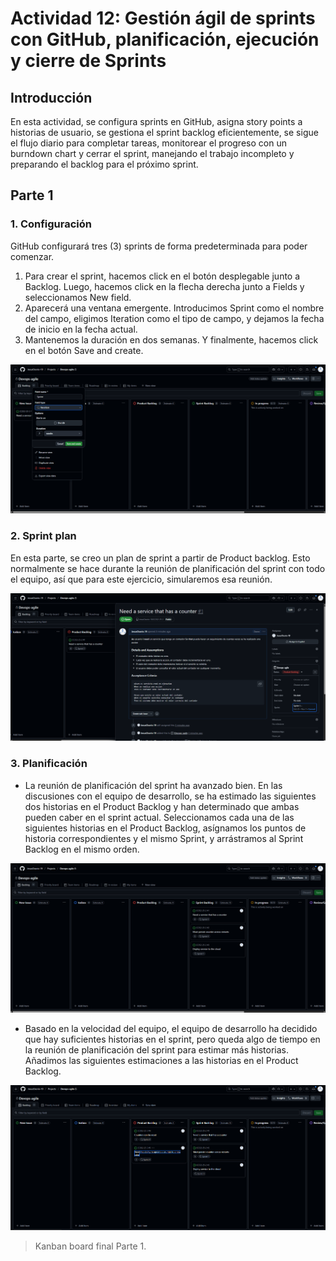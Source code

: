 # Actividad 12: Gestión ágil de sprints con GitHub, planificación, ejecución y cierre de Sprints

## Introducción
En esta actividad, se configura sprints en GitHub, asigna story points a historias de usuario, se gestiona el sprint backlog eficientemente, se sigue el flujo diario para completar tareas, monitorear el progreso con un burndown chart y cerrar el sprint, manejando el trabajo incompleto y preparando el backlog para el próximo sprint.

## Parte 1

### 1. Configuración
GitHub configurará tres (3) sprints de forma predeterminada para poder comenzar. 
1. Para crear el sprint, hacemos click en el botón desplegable junto a Backlog. Luego, hacemos click en la flecha derecha junto a Fields y seleccionamos New field. 
2. Aparecerá una ventana emergente. Introducimos Sprint como el nombre del campo, eligimos Iteration como el tipo de campo, y dejamos la fecha de inicio en la fecha actual. 
3. Mantenemos la duración en dos semanas. Y finalmente, hacemos click en el botón Save and create.

![](Imgs/1.png)

### 2. Sprint plan

En esta parte, se creo un plan de sprint a partir de Product backlog. Esto normalmente se hace durante la reunión de planificación del sprint con todo el equipo, así que para este ejercicio, simularemos esa reunión.

![](Imgs/2.png)

### 3. Planificación

- La reunión de planificación del sprint ha avanzado bien. En las discusiones con el equipo de desarrollo, se ha estimado las siguientes dos historias en el Product Backlog y han determinado que ambas pueden caber en el sprint actual. Seleccionamos cada una de las siguientes historias en el Product Backlog, asígnamos los puntos de historia correspondientes y el mismo Sprint, y arrástramos al Sprint Backlog en el mismo orden.

![](Imgs/3.png)

- Basado en la velocidad del equipo, el equipo de desarrollo ha decidido que hay suficientes historias en el sprint, pero queda algo de tiempo en la reunión de planificación del sprint para estimar más historias. Añadimos las siguientes estimaciones a las historias en el Product Backlog.

![](Imgs/4.png)
> Kanban board final Parte 1.